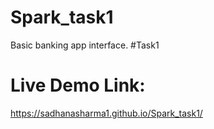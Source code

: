 # Spark_task1
Basic banking app interface. #Task1
# Live Demo Link:
https://sadhanasharma1.github.io/Spark_task1/
